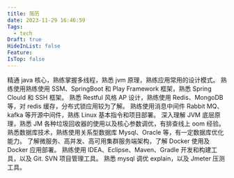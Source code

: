 ```yaml
---
title: 简历
date: 2023-11-29 16:46:59
Tags:
  - tech
Draft: true
HideInList: false
Feature: 
IsTop: false
---
```

精通 java 核心，熟练掌握多线程，熟悉 jvm 原理，熟练应用常用的设计模式。
熟练使用熟练使用 SSM、SpringBoot 和 Play Framework 框架，熟悉 Spring Clould 和 SSH 框架。
熟悉 Restful 风格 AP 设计，熟练使用 Redis、MongoDB 等，对 redis 缓存，分布式锁应用较为了解。
熟练使用消息中间件 Rabbit MQ、kafka 等开源中间件，熟练 Linux 基本指令和项目部署。
深入理解 JVM 底层原理，熟悉 JM 各种垃圾回收器的使用以及核心参数调优，有排查线上 oom 经验。
熟悉数据库技术，熟练使用关系型数据库 Mysql、Oracle 等，有一定数据库优化能力。
了解微服务、高并发、高可用集群服务端架构，了解 Docker 使用及 Docker 应用部署。
熟练使用 IDEA、Eclipse、Maven、Gradle 开发和构建工具，以及 Git. SVN 项目管理工具。
熟悉 mysql 调优 explain，以及 Jmeter 压测工具。



<!--more-->